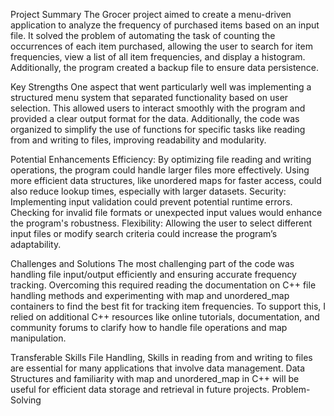 Project Summary
The Grocer project aimed to create a menu-driven application to analyze the frequency of purchased items based on an input file. It solved the problem of automating the task of counting the occurrences of each item purchased, allowing the user to search for item frequencies, view a list of all item frequencies, and display a histogram. Additionally, the program created a backup file to ensure data persistence.

Key Strengths
One aspect that went particularly well was implementing a structured menu system that separated functionality based on user selection. This allowed users to interact smoothly with the program and provided a clear output format for the data. Additionally, the code was organized to simplify the use of functions for specific tasks like reading from and writing to files, improving readability and modularity.

Potential Enhancements
Efficiency: By optimizing file reading and writing operations, the program could handle larger files more effectively. Using more efficient data structures, like unordered maps for faster access, could also reduce lookup times, especially with larger datasets.
Security: Implementing input validation could prevent potential runtime errors. Checking for invalid file formats or unexpected input values would enhance the program's robustness.
Flexibility: Allowing the user to select different input files or modify search criteria could increase the program’s adaptability.

Challenges and Solutions
The most challenging part of the code was handling file input/output efficiently and ensuring accurate frequency tracking. Overcoming this required reading the documentation on C++ file handling methods and experimenting with map and unordered_map containers to find the best fit for tracking item frequencies. To support this, I relied on additional C++ resources like online tutorials, documentation, and community forums to clarify how to handle file operations and map manipulation.

Transferable Skills
File Handling, Skills in reading from and writing to files are essential for many applications that involve data management.
Data Structures and familiarity with map and unordered_map in C++ will be useful for efficient data storage and retrieval in future projects.
Problem-Solving

